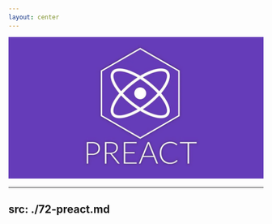 ```yaml
---
layout: center
---
```

<img src="/images/preact.webp" class="rounded" />

---
src: ./72-preact.md
---
